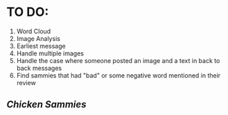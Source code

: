# TO DO:
1. Word Cloud
2. Image Analysis
3. Earliest message
4. Handle multiple images
5. Handle the case where someone posted an image and a text in back to back messages
6. Find sammies that had "bad" or some negative word mentioned in their review


## *Chicken Sammies*